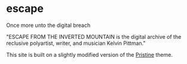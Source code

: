 # escape
Once more unto the digital breach

"ESCAPE FROM THE INVERTED MOUNTAIN is the digital archive of the reclusive polyartist, writer, and musician Kelvin Pittman."

This site is built on a slightly modified version of the [Pristine](https://github.com/sakibccr/pristine) theme.
